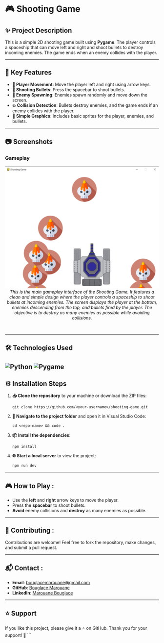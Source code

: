 # 🎮 Shooting Game


















## **✨ Project Description**
This is a simple 2D shooting game built using **Pygame**. The player controls a spaceship that can move left and right and shoot bullets to destroy incoming enemies. The game ends when an enemy collides with the player.

---

## **🔧 Key Features**
- **🚀 Player Movement**: Move the player left and right using arrow keys.
- **🔫 Shooting Bullets**: Press the spacebar to shoot bullets.
- **👾 Enemy Spawning**: Enemies spawn randomly and move down the screen.
- **💥 Collision Detection**: Bullets destroy enemies, and the game ends if an enemy collides with the player.
- **🎨 Simple Graphics**: Includes basic sprites for the player, enemies, and bullets.

---

## **📷 Screenshots**
### Gameplay

<p align="center">
  <img src="https://github.com/BouglaceMarouane/Shooting-Game/blob/71eea58198a3936afd0dbaee3cbf90e16e8b5b58/images/display.png" alt="image alt"/>
  <br>
    <em>This is the main gameplay interface of the Shooting Game. It features a clean and simple design where the player controls a spaceship to shoot bullets at incoming enemies. The screen displays the player at the bottom, enemies descending from the top, and bullets fired by the player. The objective is to destroy as many enemies as possible while avoiding collisions.</em>
</p><br>

---

## **🛠️ Technologies Used**

![Python](https://img.shields.io/badge/Python-3.9-blue?logo=python&logoColor=white) ![Pygame](https://img.shields.io/badge/pygame-2.6.0-yellow)
---

## **⚙️ Installation Steps**

1. **📥 Clone the repository** to your machine or download the ZIP files:
   ```
   git clone https://github.com/<your-username>/shooting-game.git
   ```
2. **📂 Navigate to the project folder** and open it in Visual Studio Code:
   ```
   cd <repo-name> && code .
   ```

3. **📦 Install the dependencies**:
   ```
   npm install
   ```

4. **🌐 Start a local server** to view the project:
   ```
   npm run dev
   ```

---

## **🎮 How to Play :**

- Use the **left** and **right** arrow keys to move the player.
- Press the **spacebar** to shoot bullets.
- **Avoid** enemy collisions and **destroy** as many enemies as possible.

---

## **🤝 Contributing :**

Contributions are welcome! Feel free to fork the repository, make changes, and submit a pull request.

---

## **📬 Contact :**

- **Email**: bouglacemarouane@gmail.com
- **GitHub**: [Bouglace Marouane](https://github.com/BouglaceMarouane)
- **LinkedIn**: [Marouane Bouglace](https://www.linkedin.com/in/marouane-bouglace-68b17333b/)

---

## **⭐ Support**

If you like this project, please give it a ⭐ on GitHub. Thank you for your support! 🚀 ```
